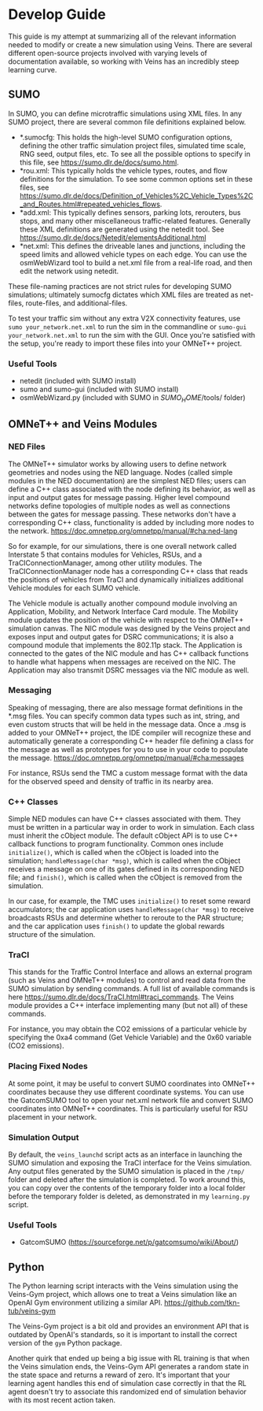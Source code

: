 # Develop Guide

This guide is my attempt at summarizing all of the relevant information needed to modify or create a new simulation using Veins. There are several different open-source projects involved with varying levels of documentation available, so working with Veins has an incredibly steep learning curve.

## SUMO

In SUMO, you can define microtraffic simulations using XML files. In any SUMO project, there are several common file definitions explained below.

- *.sumocfg: This holds the high-level SUMO configuration options, defining the other traffic simulation project files, simulated time scale, RNG seed, output files, etc. To see all the possible options to specify in this file, see https://sumo.dlr.de/docs/sumo.html.
- *rou.xml: This typically holds the vehicle types, routes, and flow definitions for the simulation. To see some common options set in these files, see https://sumo.dlr.de/docs/Definition_of_Vehicles%2C_Vehicle_Types%2C_and_Routes.html#repeated_vehicles_flows.
- *add.xml: This typically defines sensors, parking lots, rerouters, bus stops, and many other miscellaneous traffic-related features. Generally these XML definitions are generated using the netedit tool. See https://sumo.dlr.de/docs/Netedit/elementsAdditional.html
- *net.xml: This defines the driveable lanes and junctions, including the speed limits and allowed vehicle types on each edge. You can use the osmWebWizard tool to build a net.xml file from a real-life road, and then edit the network using netedit.

These file-naming practices are not strict rules for developing SUMO simulations; ultimately sumocfg dictates which XML files are treated as net-files, route-files, and additional-files.

To test your traffic sim without any extra V2X connectivity features, use `sumo your_network.net.xml` to run the sim in the commandline or `sumo-gui your_network.net.xml` to run the sim with the GUI. Once you're satisfied with the setup, you're ready to import these files into your OMNeT++ project.

### Useful Tools

- netedit (included with SUMO install)
- sumo and sumo-gui (included with SUMO install)
- osmWebWizard.py (included with SUMO in $SUMO_HOME$/tools/ folder)

## OMNeT++ and Veins Modules

### NED Files

The OMNeT++ simulator works by allowing users to define network geometries and nodes using the NED language. Nodes (called simple modules in the NED documentation) are the simplest NED files; users can define a C++ class associated with the node defining its behavior, as well as input and output gates for message passing. Higher level compound networks define topologies of multiple nodes as well as connections between the gates for message passing. These networks don't have a corresponding C++ class, functionality is added by including more nodes to the network. https://doc.omnetpp.org/omnetpp/manual/#cha:ned-lang

So for example, for our simulations, there is one overall network called Interstate 5 that contains modules for Vehicles, RSUs, and a TraCIConnectionManager, among other utility modules. The TraCIConnectionManager node has a corresponding C++ class that reads the positions of vehicles from TraCI and dynamically initializes additional Vehicle modules for each SUMO vehicle. 

The Vehicle module is actually another compound module involving an Application, Mobility, and Network Interface Card module. The Mobility module updates the position of the vehicle with respect to the OMNeT++ simulation canvas. The NIC module was designed by the Veins project and exposes input and output gates for DSRC communications; it is also a compound module that implements the 802.11p stack. The Application is connected to the gates of the NIC module and has C++ callback functions to handle what happens when messages are received on the NIC. The Application may also transmit DSRC messages via the NIC module as well.

### Messaging

Speaking of messaging, there are also message format definitions in the *.msg files. You can specify common data types such as int, string, and even custom structs that will be held in the message data. Once a .msg is added to your OMNeT++ project, the IDE compiler will recognize these and automatically generate a corresponding C++ header file defining a class for the message as well as prototypes for you to use in your code to populate the message. https://doc.omnetpp.org/omnetpp/manual/#cha:messages

For instance, RSUs send the TMC a custom message format with the data for the observed speed and density of traffic in its nearby area.

### C++ Classes

Simple NED modules can have C++ classes associated with them. They must be written in a particular way in order to work in simulation. Each class must inherit the cObject module. The default cObject API is to use C++ callback functions to program functionality. Common ones include `initialize()`, which is called when the cObject is loaded into the simulation; `handleMessage(char *msg)`, which is called when the cObject receives a message on one of its gates defined in its corresponding NED file; and `finish()`, which is called when the cObject is removed from the simulation.

In our case, for example, the TMC uses `initialize()` to reset some reward accumulators; the car application uses `handleMessage(char *msg)` to receive broadcasts RSUs and determine whether to reroute to the PAR structure; and the car application uses `finish()` to update the global rewards structure of the simulation.

### TraCI

This stands for the Traffic Control Interface and allows an external program (such as Veins and OMNeT++ modules) to control and read data from the SUMO simulation by sending commands. A full list of available commands is here https://sumo.dlr.de/docs/TraCI.html#traci_commands. The Veins module provides a C++ interface implementing many (but not all) of these commands.

For instance, you may obtain the CO2 emissions of a particular vehicle by specifying the 0xa4 command (Get Vehicle Variable) and the 0x60 variable (CO2 emissions).

### Placing Fixed Nodes

At some point, it may be useful to convert SUMO coordinates into OMNeT++ coordinates because they use different coordinate systems. You can use the GatcomSUMO tool to open your net.xml network file and convert SUMO coordinates into OMNeT++ coordinates. This is particularly useful for RSU placement in your network.

### Simulation Output

By default, the `veins_launchd` script acts as an interface in launching the SUMO simulation and exposing the TraCI interface for the Veins simulation. Any output files generated by the SUMO simulation is placed in the `/tmp/` folder and deleted after the simulation is completed. To work around this, you can copy over the contents of the temporary folder into a local folder before the temporary folder is deleted, as demonstrated in my `learning.py` script.

### Useful Tools

- GatcomSUMO (https://sourceforge.net/p/gatcomsumo/wiki/About/)

## Python

The Python learning script interacts with the Veins simulation using the Veins-Gym project, which allows one to treat a Veins simulation like an OpenAI Gym environment utilizing a similar API. https://github.com/tkn-tub/veins-gym

The Veins-Gym project is a bit old and provides an environment API that is outdated by OpenAI's standards, so it is important to install the correct version of the `gym` Python package.

Another quirk that ended up being a big issue with RL training is that when the Veins simulation ends, the Veins-Gym API generates a random state in the state space and returns a reward of zero. It's important that your learning agent handles this end of simulation case correctly in that the RL agent doesn't try to associate this randomized end of simulation behavior with its most recent action taken.